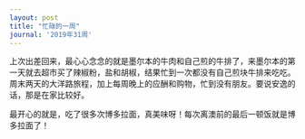 ```yaml
---
layout: post
title: "忙碌的一周"
journal: '2019年31周'
---
```


上次出差回来，最心心念念的就是墨尔本的牛肉和自己煎的牛排了，来墨尔本的第一天就去超市买了辣椒粉，盐和胡椒，结果忙到一次都没有自己煎块牛排来吃吃。周末两天的大洋路旅程，加上每周晚上的应酬和购物，忙到没有朋友。要说安逸的话，那是在家比较好。

最开心的就是，吃了很多次博多拉面，真美味呀！每次离澳前的最后一顿饭就是博多拉面了！